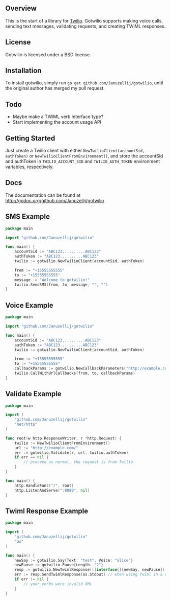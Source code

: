 ## Overview
This is the start of a library for [Twilio](http://www.twilio.com/). Gotwilio supports making voice calls, sending text messages, validating requests, and creating TWiML responses.

## License
Gotwilio is licensed under a BSD license.

## Installation
To install gotwilio, simply run `go get github.com/Januzellij/gotwilio`, until the original author has merged my pull request.

## Todo
* Maybe make a TWiML verb interface type?
* Start implementing the account usage API

## Getting Started
Just create a Twilio client with either `NewTwilioClient(accountSid, authToken)` or `NewTwilioClientFromEnvironment()`, and store the accountSid and authToken in `TWILIO_ACCOUNT_SID` and `TWILIO_AUTH_TOKEN` environment variables, respectively.

## Docs
The documentation can be found at http://godoc.org/github.com/Januzellij/gotwilio

## SMS Example

```go
package main

import "github.com/Januzellij/gotwilio"

func main() {
	accountSid := "ABC123..........ABC123"
	authToken := "ABC123..........ABC123"
	twilio := gotwilio.NewTwilioClient(accountSid, authToken)

	from := "+15555555555"
	to := "+15555555555"
	message := "Welcome to gotwilio!"
	twilio.SendSMS(from, to, message, "", "")
}
```
	
## Voice Example

```go
package main

import "github.com/Januzellij/gotwilio"

func main() {
	accountSid := "ABC123..........ABC123"
	authToken := "ABC123..........ABC123"
	twilio := gotwilio.NewTwilioClient(accountSid, authToken)

	from := "+15555555555"
	to := "+15555555555"
	callbackParams := gotwilio.NewCallbackParameters("http://example.com")
	twilio.CallWithUrlCallbacks(from, to, callbackParams)
}
```

## Validate Example

```go
package main

import (
	"github.com/Januzellij/gotwilio"
	"net/http"
)

func root(w http.ResponseWriter, r *http.Request) {
	twilio := NewTwilioClientFromEnvironment()
	url := "http://example.com/"
	err := gotwilio.Validate(r, url, twilio.authToken)
	if err == nil {
		// proceed as normal, the request is from Twilio
	}
}

func main() {
	http.HandleFunc("/", root)
	http.ListenAndServe(":8080", nil)
}
```

## Twiml Response Example

```go
package main

import (
	"github.com/Januzellij/gotwilio"
	"os"
)

func main() {
	newSay := gotwilio.Say{Text: "test", Voice: "alice"}
	newPause := gotwilio.Pause{Length: "2"}
	resp := gotwilio.NewTwimlResponse([]interface{}{newSay, newPause})
	err := resp.SendTwimlResponse(os.Stdout) // when using Twiml in a real web app, this would actually be written to a http.ResponseWriter.
	if err != nil {
		// your verbs were invalid XML
	}
}
```
